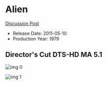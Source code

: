 # Alien

[Discussion Post](https://www.avsforum.com/threads/bass-eq-for-filtered-movies.2995212/post-56868444)

* Release Date: 2011-05-10
* Production Year: 1979

## Director's Cut DTS-HD MA 5.1

![img 0](https://i.imgur.com/GLoaFXZ.jpg)

![img 1](https://i.imgur.com/XZVSM7T.png)

